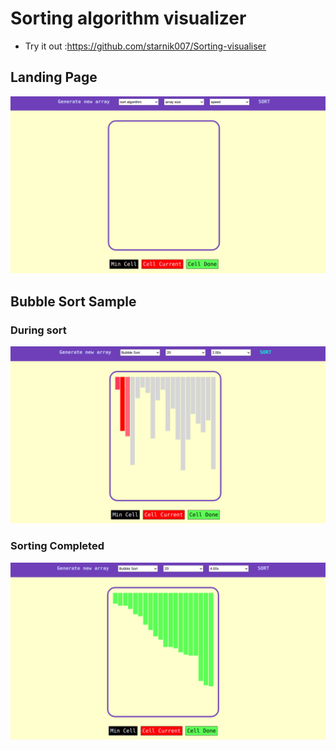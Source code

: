 # Sorting algorithm visualizer
 - Try it out :https://github.com/starnik007/Sorting-visualiser

## Landing Page
![clone images](/sorting-visualizer-1.png)

## Bubble Sort Sample

### During sort
![clone images](/sorting.png)

### Sorting Completed
![clone images](/sorting-visulaizer.png)
